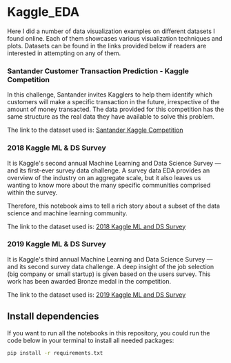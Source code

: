 # Kaggle_EDA

Here I did a number of data visualization examples on different datasets I found online. Each of them showcases
various visualization techniques and plots. Datasets can be found in the links provided below if readers are
interested in attempting on any of them.

### Santander Customer Transaction Prediction - Kaggle Competition

In this challenge, Santander invites Kagglers to help them identify which customers will make a specific
transaction in the future, irrespective of the amount of money transacted. The data provided for this competition
has the same structure as the real data they have available to solve this problem.

The link to the dataset used is: [Santander Kaggle Competition](https://www.kaggle.com/c/santander-customer-transaction-prediction/data)

### 2018 Kaggle ML & DS Survey

It is Kaggle's second annual Machine Learning and Data Science Survey ― and its first-ever survey data challenge. A survey data EDA provides an overview of the industry on an aggregate scale, but it also leaves us wanting to know more about the many specific communities comprised within the survey.

Therefore, this notebook aims to tell a rich story about a subset of the data science and machine learning community.

The link to the dataset used is: [2018 Kaggle ML and DS Survey](https://www.kaggle.com/kaggle/kaggle-survey-2018)

### 2019 Kaggle ML & DS Survey

It is Kaggle's third annual Machine Learning and Data Science Survey ― and its second survey data challenge. A deep insight of the job selection (big company or small startup) is given based on the users survey. This work has been awarded Bronze medal in the competition.

The link to the dataset used is: [2019 Kaggle ML and DS Survey](https://www.kaggle.com/kaggle/kaggle-survey-2019)

## Install dependencies
If you want to run all the notebooks in this repository, you could run the code below in your terminal to install all needed packages:

```bash
pip install -r requirements.txt
```


